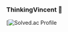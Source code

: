### ThinkingVincent 🎨
[![Solved.ac Profile](http://dlwoqor0529.wtf/api/v2/generate_badge?boj=dlwoqor0529)
<!--
**ThinkingVincent/ThinkingVincent** is a ✨ _special_ ✨ repository because its `README.md` (this file) appears on your GitHub profile.

Here are some ideas to get you started:

- 🔭 I’m currently working on ...
- 🌱 I’m currently learning ...
- 👯 I’m looking to collaborate on ...
- 🤔 I’m looking for help with ...
- 💬 Ask me about ...
- 📫 How to reach me: ...
- 😄 Pronouns: ...
- ⚡ Fun fact: ...
-->
